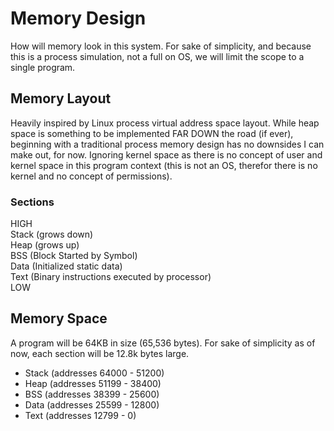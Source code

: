 # Memory Design
How will memory look in this system. For sake of simplicity, and because this is a process simulation, not a full on OS, we will limit the scope to a single program.

## Memory Layout
Heavily inspired by Linux process virtual address space layout. While heap space is something to be implemented FAR DOWN the road (if ever), beginning with a traditional process memory design has no downsides I can make out, for now. Ignoring kernel space as there is no concept of user and kernel space in this program context (this is not an OS, therefor there is no kernel and no concept of permissions).

### Sections
HIGH
<br>
Stack (grows down)
<br>
Heap (grows up)
<br>
BSS (Block Started by Symbol)
<br>
Data (Initialized static data)
<br>
Text (Binary instructions executed by processor)
<br>
LOW

## Memory Space
A program will be 64KB in size (65,536 bytes). For sake of simplicity as of now, each section will be 12.8k bytes large.
* Stack (addresses 64000 - 51200)
* Heap (addresses 51199 - 38400)
* BSS (addresses 38399 - 25600)
* Data (addresses 25599 - 12800)
* Text (addresses 12799 - 0)